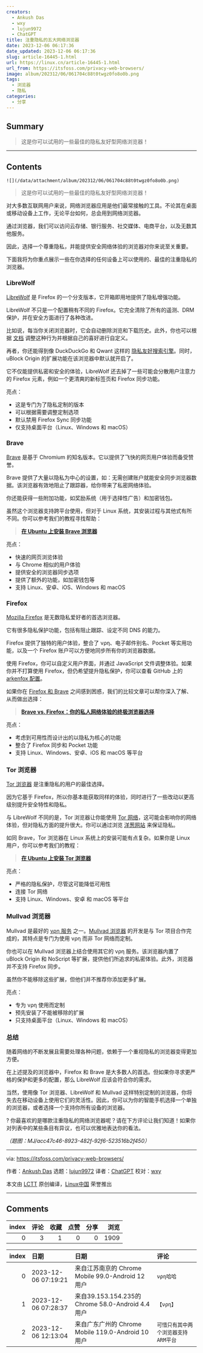 ```yaml
---
creators:
  - Ankush Das
  - wxy
  - lujun9972
  - ChatGPT
title: 注重隐私的五大网络浏览器
date: 2023-12-06 06:17:36
date_updated: 2023-12-06 06:17:36
slug: article-16445-1.html
url: https://linux.cn/article-16445-1.html
url_from: https://itsfoss.com/privacy-web-browsers/
image: album/202312/06/061704c88t0twgz0fo8o0b.png
tags:
  - 浏览器
  - 隐私
categories:
  - 分享
---
```


## Summary

> 这是你可以试用的一些最佳的隐私友好型网络浏览器！

***

<!-- more -->

## Contents

`![](/data/attachment/album/202312/06/061704c88t0twgz0fo8o0b.png)`

> 
> 这是你可以试用的一些最佳的隐私友好型网络浏览器！
> 
> 
> 

对大多数互联网用户来说，网络浏览器应用是他们最常接触的工具。不论其在桌面或移动设备上工作，无论平台如何，总会用到网络浏览器。

通过浏览器，我们可以访问云存储、银行服务、社交媒体、电商平台，以及无数其他服务。

因此，选择一个尊重隐私，并能提供安全网络体验的浏览器对你来说至关重要。

下面我将为你重点展示一些在你选择的任何设备上可以使用的、最佳的注重隐私的浏览器。

### LibreWolf

[LibreWolf](https://librewolf.net/) 是 Firefox 的一个分支版本，它开箱即用地提供了隐私增强功能。

LibreWolf 不只是一个配置稍有不同的 Firefox。它完全清除了所有的遥测、DRM 保护，并在安全方面进行了各种改进。

比如说，每当你关闭浏览器时，它会自动删除浏览和下载历史。此外，你也可以根据 [文档](https://librewolf.net/docs/settings/) 调整这种行为并根据自己的喜好进行自定义。

再者，你还能得到像 DuckDuckGo 和 Qwant 这样的 [隐私友好搜索引擎](https://itsfoss.com/privacy-search-engines/)。同时，uBlock Origin 的扩展功能在该浏览器中默认就开启了。

它不仅能提供私密和安全的体验，LibreWolf 还去掉了一些可能会分散用户注意力的 Firefox 元素，例如一个更清爽的新标签页和 Firefox 同步功能。

亮点：

* 这是专门为了隐私定制的版本
* 可以根据需要调整定制选项
* 默认禁用 Firefox Sync 同步功能
* 仅支持桌面平台（Linux、Windows 和 macOS）

### Brave

[Brave](https://brave.com/en-in/) 是基于 Chromium 的知名版本。它以提供了飞快的网页用户体验而备受赞誉。

Brave 提供了大量以隐私为中心的设置，如：无需创建账户就能安全同步浏览器数据。该浏览器有效地阻止了跟踪器，给你带来了私密网络体验。

你还能获得一些附加功能，如奖励系统（用于选择性广告）和加密钱包。

虽然这个浏览器支持跨平台使用，但对于 Linux 系统，其安装过程与其他式有所不同。你可以参考我们的教程寻找帮助：

> 
> **[在 Ubuntu 上安装 Brave 浏览器](https://itsfoss.com/brave-web-browser/)**
> 
> 
> 

亮点：

* 快速的网页浏览体验
* 与 Chrome 相似的用户体验
* 提供安全的浏览器同步选项
* 提供了额外的功能，如加密钱包等
* 支持 Linux、安卓、iOS、Windows 和 macOS

### Firefox

[Mozilla Firefox](https://www.mozilla.org/en-US/firefox/new/) 是无数隐私爱好者的首选浏览器。

它有很多隐私保护功能，包括有阻止跟踪、设定不同 DNS 的能力。

Firefox 提供了独特的用户体验，整合了 νρη、电子邮件别名、Pocket 等实用功能，以及一个 Firefox 账户可以方便地同步所有你的浏览器数据。

使用 Firefox，你可以自定义用户界面，并通过 JavaScript 文件调整体验。如果你并不打算使用 Firefox，但仍希望提升隐私保护，你可以查看 GitHub 上的 [arkenfox 配置](https://github.com/arkenfox/user.js)。

如果你在 [Firefox 和 Brave](https://linux.cn/article-13736-1.html) 之间感到困惑，我们的比较文章可以帮你深入了解、从而做出选择：

> 
> **[Brave vs. Firefox：你的私人网络体验的终极浏览器选择](https://linux.cn/article-13736-1.html)**
> 
> 
> 

亮点：

* 考虑到可用性而设计出的以隐私为核心的功能
* 整合了 Firefox 同步和 Pocket 功能
* 支持 Linux、Windows、安卓、iOS 和 macOS 等平台

### Tor 浏览器

[Tor 浏览器](https://www.torproject.org/download/) 是注重隐私的用户的最佳选择。

因为它基于 Firefox，所以你基本能获取同样的体验，同时进行了一些改动以更高级别提升安全特性和隐私。

与 LibreWolf 不同的是，Tor 浏览器让你能使用 [Tor 网络](https://itsfoss.com/tor-guide/)，这可能会影响你的网络体验，但对隐私方面的提升很大。你可以通过浏览 [洋葱网站](https://en.wikipedia.org/wiki/List_of_Tor_onion_services) 来保证隐私。

如同 Brave，Tor 浏览器在 Linux 系统上的安装可能有点复杂。如果你是 Linux 用户，你可以参考我们的教程：

> 
> **[在 Ubuntu 上安装 Tor 浏览器](https://itsfoss.com/content/images/size/w256h256/2022/12/android-chrome-192x192.png)**
> 
> 
> 

亮点：

* 严格的隐私保护，尽管这可能降低可用性
* 连接 Tor 网络
* 支持 Linux、Windows、安卓 和 macOS 等平台

### Mullvad 浏览器

Mullvad 是最好的 [νρη 服务](https://itsfoss.com/best-vpn-linux/) 之一。[Mullvad 浏览器](https://mullvad.net/en/browser) 的开发是与 Tor 项目合作完成的，其特点是专门为使用 νρη 而非 Tor 网络而定制。

你也可以在 Mullvad 浏览器上结合使用其它的 νρη 服务。该浏览器内置了 uBlock Origin 和 NoScript 等扩展，提供他们所追求的私密体验。此外，浏览器并不支持 Firefox 同步。

虽然你不能移除这些扩展，但他们并不推荐你添加更多扩展。

亮点：

* 专为 νρη 使用而定制
* 预先安装了不能被移除的扩展
* 只支持桌面平台（Linux、Windows 和 macOS）

### 总结

随着网络的不断发展且需要处理各种问题，依赖于一个重视隐私的浏览器变得更加方便。

在上述提及的浏览器中，Firefox 和 Brave 是大多数人的首选。但如果你寻求更严格的保护和更多的配置，那么 LibreWolf 应该会符合你的需求。

当然，使用像 Tor 浏览器、LibreWolf 和 Mullvad 这样特别定制的浏览器，你将失去在移动设备上使用它们的灵活性。因此，你可以为你的智能手机选择一个单独的浏览器，或者选择一个支持你所有设备的浏览器。

? 你最喜欢的是哪款注重隐私的网络浏览器呢？请在下方评论让我们知道！如果你对列表中的某些条目有异议，也可以优雅地表达你的看法。

*（题图：MJ/acc47c46-8923-482f-92f6-523516b2f450）*

---

via: <https://itsfoss.com/privacy-web-browsers/>

作者：[Ankush Das](https://itsfoss.com/author/ankush/) 选题：[lujun9972](https://github.com/lujun9972) 译者：[ChatGPT](https://linux.cn/lctt/ChatGPT) 校对：[wxy](https://github.com/wxy)

本文由 [LCTT](https://github.com/LCTT/TranslateProject) 原创编译，[Linux中国](https://linux.cn/) 荣誉推出

***

## Comments


|   index |   评论 |   收藏 |   点赞 |   分享 |   浏览 |
|--------:|-------:|-------:|-------:|-------:|-------:|
|       0 |      3 |      1 |      0 |      0 |   1909 |

|   index | 日期                | 日期                                               | 评论                                |
|--------:|:--------------------|:---------------------------------------------------|:------------------------------------|
|       0 | 2023-12-06 07:19:21 | 来自江苏南京的 Chrome Mobile 99.0-Android 12 用户  | `νρη哈哈`                           |
|       1 | 2023-12-06 07:28:37 | 来自39.153.154.235的 Chrome 58.0-Android 4.4 用户  | `【νρη】`                           |
|       2 | 2023-12-06 12:13:04 | 来自广东广州的 Chrome Mobile 119.0-Android 10 用户 | `可惜只有其中两个浏览器支持ARM平台` |

